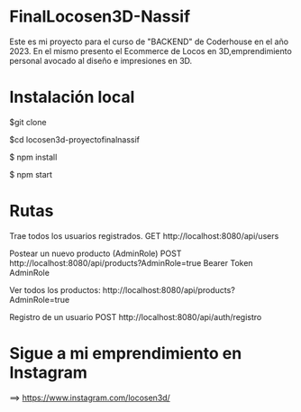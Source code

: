 # FinalLocosen3D-Nassif

Este es mi proyecto para el curso de "BACKEND" de Coderhouse en el año 2023. En el mismo presento el Ecommerce de Locos en 3D,emprendimiento personal avocado al diseño e impresiones en 3D.

# Instalación local

$git clone

$cd locosen3d-proyectofinalnassif

$ npm install

$ npm start

# Rutas

Trae todos los usuarios registrados.
GET http://localhost:8080/api/users

Postear un nuevo producto (AdminRole)
POST http://localhost:8080/api/products?AdminRole=true
Bearer Token AdminRole

Ver todos los productos:
http://localhost:8080/api/products?AdminRole=true

Registro de un usuario
POST http://localhost:8080/api/auth/registro

# Sigue a mi emprendimiento en Instagram 

==> https://www.instagram.com/locosen3d/